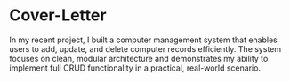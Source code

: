 # Cover-Letter
In my recent project, I built a computer management system that enables users to add, update, and delete computer records efficiently. The system focuses on clean, modular architecture and demonstrates my ability to implement full CRUD functionality in a practical, real-world scenario.
